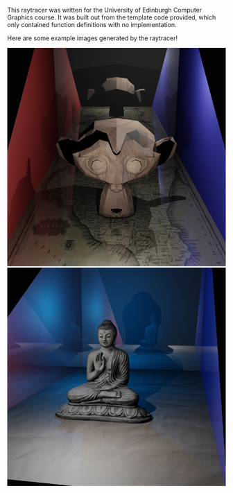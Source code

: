 This raytracer was written for the University of Edinburgh Computer Graphics course. It was built out from the template code provided, which only contained function definitions with no implementation. 

Here are some example images generated by the raytracer!

<img src="suzanne-test.png"/>
<img src="buddha-test.png"/>
